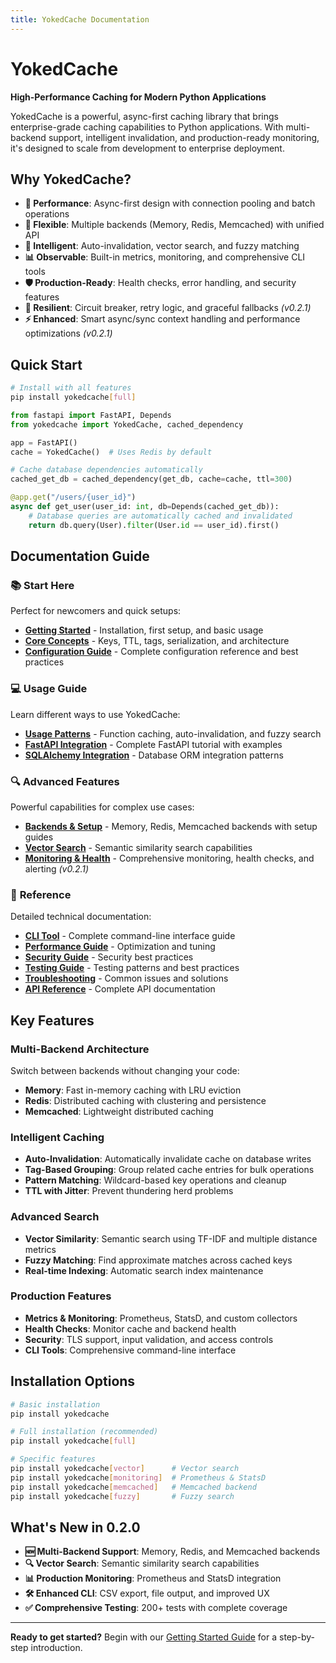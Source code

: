 ```yaml
---
title: YokedCache Documentation
---
```


# YokedCache

**High-Performance Caching for Modern Python Applications**

YokedCache is a powerful, async-first caching library that brings enterprise-grade caching capabilities to Python applications. With multi-backend support, intelligent invalidation, and production-ready monitoring, it's designed to scale from development to enterprise deployment.

## Why YokedCache?

- **🚀 Performance**: Async-first design with connection pooling and batch operations
- **🔧 Flexible**: Multiple backends (Memory, Redis, Memcached) with unified API
- **🧠 Intelligent**: Auto-invalidation, vector search, and fuzzy matching
- **📊 Observable**: Built-in metrics, monitoring, and comprehensive CLI tools
- **🛡️ Production-Ready**: Health checks, error handling, and security features
- **🔐 Resilient**: Circuit breaker, retry logic, and graceful fallbacks *(v0.2.1)*
- **⚡ Enhanced**: Smart async/sync context handling and performance optimizations *(v0.2.1)*

## Quick Start

```bash
# Install with all features
pip install yokedcache[full]
```

```python
from fastapi import FastAPI, Depends
from yokedcache import YokedCache, cached_dependency

app = FastAPI()
cache = YokedCache()  # Uses Redis by default

# Cache database dependencies automatically
cached_get_db = cached_dependency(get_db, cache=cache, ttl=300)

@app.get("/users/{user_id}")
async def get_user(user_id: int, db=Depends(cached_get_db)):
    # Database queries are automatically cached and invalidated
    return db.query(User).filter(User.id == user_id).first()
```

## Documentation Guide

### 📚 **Start Here**
Perfect for newcomers and quick setups:

- **[Getting Started](getting-started.md)** - Installation, first setup, and basic usage
- **[Core Concepts](core-concepts.md)** - Keys, TTL, tags, serialization, and architecture
- **[Configuration Guide](configuration.md)** - Complete configuration reference and best practices

### 💻 **Usage Guide**
Learn different ways to use YokedCache:

- **[Usage Patterns](usage-patterns.md)** - Function caching, auto-invalidation, and fuzzy search
- **[FastAPI Integration](tutorials/fastapi.md)** - Complete FastAPI tutorial with examples
- **[SQLAlchemy Integration](tutorials/sqlalchemy.md)** - Database ORM integration patterns

### 🔍 **Advanced Features**
Powerful capabilities for complex use cases:

- **[Backends & Setup](backends.md)** - Memory, Redis, Memcached backends with setup guides
- **[Vector Search](vector-search.md)** - Semantic similarity search capabilities
- **[Monitoring & Health](monitoring.md)** - Comprehensive monitoring, health checks, and alerting *(v0.2.1)*

### 📖 **Reference**
Detailed technical documentation:

- **[CLI Tool](cli.md)** - Complete command-line interface guide
- **[Performance Guide](performance.md)** - Optimization and tuning  
- **[Security Guide](security.md)** - Security best practices
- **[Testing Guide](testing.md)** - Testing patterns and best practices
- **[Troubleshooting](troubleshooting.md)** - Common issues and solutions
- **[API Reference](api/index.md)** - Complete API documentation

## Key Features

### **Multi-Backend Architecture**
Switch between backends without changing your code:
- **Memory**: Fast in-memory caching with LRU eviction
- **Redis**: Distributed caching with clustering and persistence
- **Memcached**: Lightweight distributed caching

### **Intelligent Caching**
- **Auto-Invalidation**: Automatically invalidate cache on database writes
- **Tag-Based Grouping**: Group related cache entries for bulk operations
- **Pattern Matching**: Wildcard-based key operations and cleanup
- **TTL with Jitter**: Prevent thundering herd problems

### **Advanced Search**
- **Vector Similarity**: Semantic search using TF-IDF and multiple distance metrics
- **Fuzzy Matching**: Find approximate matches across cached keys
- **Real-time Indexing**: Automatic search index maintenance

### **Production Features**
- **Metrics & Monitoring**: Prometheus, StatsD, and custom collectors
- **Health Checks**: Monitor cache and backend health
- **Security**: TLS support, input validation, and access controls
- **CLI Tools**: Comprehensive command-line interface

## Installation Options

```bash
# Basic installation
pip install yokedcache

# Full installation (recommended)
pip install yokedcache[full]

# Specific features
pip install yokedcache[vector]      # Vector search
pip install yokedcache[monitoring]  # Prometheus & StatsD
pip install yokedcache[memcached]   # Memcached backend
pip install yokedcache[fuzzy]       # Fuzzy search
```

## What's New in 0.2.0

- **🆕 Multi-Backend Support**: Memory, Redis, and Memcached backends
- **🔍 Vector Search**: Semantic similarity search capabilities  
- **📊 Production Monitoring**: Prometheus and StatsD integration
- **🛠️ Enhanced CLI**: CSV export, file output, and improved UX
- **✅ Comprehensive Testing**: 200+ tests with complete coverage

---

**Ready to get started?** Begin with our [Getting Started Guide](getting-started.md) for a step-by-step introduction.


